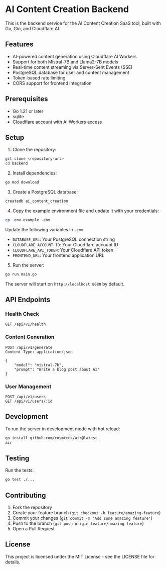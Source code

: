 # AI Content Creation Backend

This is the backend service for the AI Content Creation SaaS tool, built with Go, Gin, and Cloudflare AI.

## Features

- AI-powered content generation using Cloudflare AI Workers
- Support for both Mistral-7B and Llama2-7B models
- Real-time content streaming via Server-Sent Events (SSE)
- PostgreSQL database for user and content management
- Token-based rate limiting
- CORS support for frontend integration

## Prerequisites

- Go 1.21 or later
- sqlite
- Cloudflare account with AI Workers access

## Setup

1. Clone the repository:
```bash
git clone <repository-url>
cd backend
```

2. Install dependencies:
```bash
go mod download
```

3. Create a PostgreSQL database:
```bash
createdb ai_content_creation
```

4. Copy the example environment file and update it with your credentials:
```bash
cp .env.example .env
```

Update the following variables in `.env`:
- `DATABASE_URL`: Your PostgreSQL connection string
- `CLOUDFLARE_ACCOUNT_ID`: Your Cloudflare account ID
- `CLOUDFLARE_API_TOKEN`: Your Cloudflare API token
- `FRONTEND_URL`: Your frontend application URL

5. Run the server:
```bash
go run main.go
```

The server will start on `http://localhost:8080` by default.

## API Endpoints

### Health Check
```
GET /api/v1/health
```

### Content Generation
```
POST /api/v1/generate
Content-Type: application/json

{
    "model": "mistral-7b",
    "prompt": "Write a blog post about AI"
}
```

### User Management
```
POST /api/v1/users
GET /api/v1/users/:id
```

## Development

To run the server in development mode with hot reload:
```bash
go install github.com/cosmtrek/air@latest
air
```

## Testing

Run the tests:
```bash
go test ./...
```

## Contributing

1. Fork the repository
2. Create your feature branch (`git checkout -b feature/amazing-feature`)
3. Commit your changes (`git commit -m 'Add some amazing feature'`)
4. Push to the branch (`git push origin feature/amazing-feature`)
5. Open a Pull Request

## License

This project is licensed under the MIT License - see the LICENSE file for details. 
